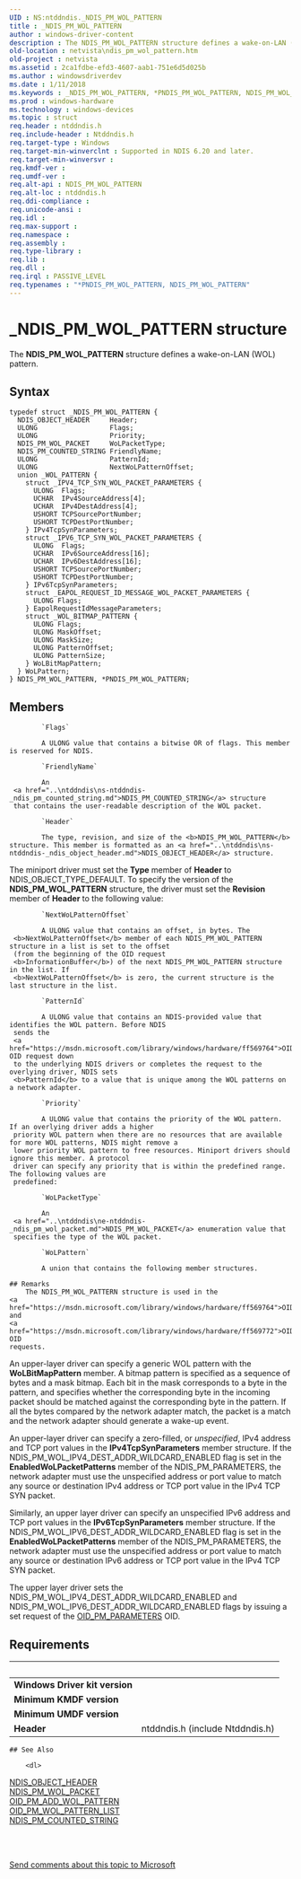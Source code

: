 ```yaml
---
UID : NS:ntddndis._NDIS_PM_WOL_PATTERN
title : _NDIS_PM_WOL_PATTERN
author : windows-driver-content
description : The NDIS_PM_WOL_PATTERN structure defines a wake-on-LAN (WOL) pattern.
old-location : netvista\ndis_pm_wol_pattern.htm
old-project : netvista
ms.assetid : 2ca1fdbe-efd3-4607-aab1-751e6d5d025b
ms.author : windowsdriverdev
ms.date : 1/11/2018
ms.keywords : _NDIS_PM_WOL_PATTERN, *PNDIS_PM_WOL_PATTERN, NDIS_PM_WOL_PATTERN
ms.prod : windows-hardware
ms.technology : windows-devices
ms.topic : struct
req.header : ntddndis.h
req.include-header : Ntddndis.h
req.target-type : Windows
req.target-min-winverclnt : Supported in NDIS 6.20 and later.
req.target-min-winversvr : 
req.kmdf-ver : 
req.umdf-ver : 
req.alt-api : NDIS_PM_WOL_PATTERN
req.alt-loc : ntddndis.h
req.ddi-compliance : 
req.unicode-ansi : 
req.idl : 
req.max-support : 
req.namespace : 
req.assembly : 
req.type-library : 
req.lib : 
req.dll : 
req.irql : PASSIVE_LEVEL
req.typenames : "*PNDIS_PM_WOL_PATTERN, NDIS_PM_WOL_PATTERN"
---
```


# _NDIS_PM_WOL_PATTERN structure
The <b>NDIS_PM_WOL_PATTERN</b> structure defines a wake-on-LAN (WOL) pattern.

## Syntax
````
typedef struct _NDIS_PM_WOL_PATTERN {
  NDIS_OBJECT_HEADER     Header;
  ULONG                  Flags;
  ULONG                  Priority;
  NDIS_PM_WOL_PACKET     WoLPacketType;
  NDIS_PM_COUNTED_STRING FriendlyName;
  ULONG                  PatternId;
  ULONG                  NextWoLPatternOffset;
  union _WOL_PATTERN {
    struct _IPV4_TCP_SYN_WOL_PACKET_PARAMETERS {
      ULONG  Flags;
      UCHAR  IPv4SourceAddress[4];
      UCHAR  IPv4DestAddress[4];
      USHORT TCPSourcePortNumber;
      USHORT TCPDestPortNumber;
    } IPv4TcpSynParameters;
    struct _IPV6_TCP_SYN_WOL_PACKET_PARAMETERS {
      ULONG  Flags;
      UCHAR  IPv6SourceAddress[16];
      UCHAR  IPv6DestAddress[16];
      USHORT TCPSourcePortNumber;
      USHORT TCPDestPortNumber;
    } IPv6TcpSynParameters;
    struct _EAPOL_REQUEST_ID_MESSAGE_WOL_PACKET_PARAMETERS {
      ULONG Flags;
    } EapolRequestIdMessageParameters;
    struct _WOL_BITMAP_PATTERN {
      ULONG Flags;
      ULONG MaskOffset;
      ULONG MaskSize;
      ULONG PatternOffset;
      ULONG PatternSize;
    } WoLBitMapPattern;
  } WoLPattern;
} NDIS_PM_WOL_PATTERN, *PNDIS_PM_WOL_PATTERN;
````

## Members

        
            `Flags`

            A ULONG value that contains a bitwise OR of flags. This member is reserved for NDIS.
        
            `FriendlyName`

            An 
     <a href="..\ntddndis\ns-ntddndis-_ndis_pm_counted_string.md">NDIS_PM_COUNTED_STRING</a> structure
     that contains the user-readable description of the WOL packet.
        
            `Header`

            The type, revision, and size of the <b>NDIS_PM_WOL_PATTERN</b> structure. This member is formatted as an <a href="..\ntddndis\ns-ntddndis-_ndis_object_header.md">NDIS_OBJECT_HEADER</a> structure.

The miniport driver must set the <b>Type</b> member of <b>Header</b> to NDIS_OBJECT_TYPE_DEFAULT. To specify the version of the <b>NDIS_PM_WOL_PATTERN</b> structure, the driver must set the <b>Revision</b> member of <b>Header</b> to the following value:
        
            `NextWoLPatternOffset`

            A ULONG value that contains an offset, in bytes. The 
     <b>NextWoLPatternOffset</b> member of each NDIS_PM_WOL_PATTERN structure in a list is set to the offset
     (from the beginning of the OID request 
     <b>InformationBuffer</b>) of the next NDIS_PM_WOL_PATTERN structure in the list. If 
     <b>NextWoLPatternOffset</b> is zero, the current structure is the last structure in the list.
        
            `PatternId`

            A ULONG value that contains an NDIS-provided value that identifies the WOL pattern. Before NDIS
     sends the 
     <a href="https://msdn.microsoft.com/library/windows/hardware/ff569764">OID_PM_ADD_WOL_PATTERN</a> OID request down
     to the underlying NDIS drivers or completes the request to the overlying driver, NDIS sets 
     <b>PatternId</b> to a value that is unique among the WOL patterns on a network adapter.
        
            `Priority`

            A ULONG value that contains the priority of the WOL pattern. If an overlying driver adds a higher
     priority WOL pattern when there are no resources that are available for more WOL patterns, NDIS might remove a
     lower priority WOL pattern to free resources. Miniport drivers should ignore this member. A protocol
     driver can specify any priority that is within the predefined range. The following values are
     predefined:
        
            `WoLPacketType`

            An 
     <a href="..\ntddndis\ne-ntddndis-_ndis_pm_wol_packet.md">NDIS_PM_WOL_PACKET</a> enumeration value that
     specifies the type of the WOL packet.
        
            `WoLPattern`

            A union that contains the following member structures.

    ## Remarks
        The NDIS_PM_WOL_PATTERN structure is used in the 
    <a href="https://msdn.microsoft.com/library/windows/hardware/ff569764">OID_PM_ADD_WOL_PATTERN</a> and 
    <a href="https://msdn.microsoft.com/library/windows/hardware/ff569772">OID_PM_WOL_PATTERN_LIST</a> OID
    requests.

An upper-layer driver can specify a generic WOL pattern with the 
    <b>WoLBitMapPattern</b> member. A bitmap pattern is specified as a sequence of
    bytes and a mask bitmap. Each bit in the mask corresponds to a byte in the pattern, and specifies whether
    the corresponding byte in the incoming packet should be matched against the corresponding byte in the
    pattern. If all the bytes compared by the network adapter match, the packet is a match and the network adapter should generate a
    wake-up event.

An upper-layer driver can specify a zero-filled, or 
    <i>unspecified</i>, IPv4 address and TCP port values in the 
    <b>IPv4TcpSynParameters</b> member structure. If the NDIS_PM_WOL_IPV4_DEST_ADDR_WILDCARD_ENABLED flag is
    set in the 
    <b>EnabledWoLPacketPatterns</b> member of the NDIS_PM_PARAMETERS, the network adapter must use the unspecified address
    or port value to match any source or destination IPv4 address or TCP port value in the IPv4 TCP SYN
    packet.

Similarly, an upper layer driver can specify an unspecified
     IPv6 address and TCP port values in the 
    <b>IPv6TcpSynParameters</b> member structure. If the NDIS_PM_WOL_IPV6_DEST_ADDR_WILDCARD_ENABLED flag is
    set in the 
    <b>EnabledWoLPacketPatterns</b> member of the NDIS_PM_PARAMETERS, the network adapter must use the unspecified address
    or port value to match any source or destination IPv6 address or TCP port value in the IPv4 TCP SYN
    packet.

The upper layer driver sets the NDIS_PM_WOL_IPV4_DEST_ADDR_WILDCARD_ENABLED and
    NDIS_PM_WOL_IPV6_DEST_ADDR_WILDCARD_ENABLED flags by issuing a set request of the 
    <a href="https://msdn.microsoft.com/library/windows/hardware/ff569768">OID_PM_PARAMETERS</a> OID.

## Requirements
| &nbsp; | &nbsp; |
| ---- |:---- |
| **Windows Driver kit version** |  |
| **Minimum KMDF version** |  |
| **Minimum UMDF version** |  |
| **Header** | ntddndis.h (include Ntddndis.h) |

    ## See Also

        <dl>
<dt>
<a href="..\ntddndis\ns-ntddndis-_ndis_object_header.md">NDIS_OBJECT_HEADER</a>
</dt>
<dt>
<a href="..\ntddndis\ne-ntddndis-_ndis_pm_wol_packet.md">NDIS_PM_WOL_PACKET</a>
</dt>
<dt>
<a href="https://msdn.microsoft.com/library/windows/hardware/ff569764">OID_PM_ADD_WOL_PATTERN</a>
</dt>
<dt>
<a href="https://msdn.microsoft.com/library/windows/hardware/ff569772">OID_PM_WOL_PATTERN_LIST</a>
</dt>
<dt>
<a href="..\ntddndis\ns-ntddndis-_ndis_pm_counted_string.md">NDIS_PM_COUNTED_STRING</a>
</dt>
</dl>
 

 

<a href="mailto:wsddocfb@microsoft.com?subject=Documentation%20feedback [netvista\netvista]:%20NDIS_PM_WOL_PATTERN structure%20 RELEASE:%20(1/11/2018)&amp;body=%0A%0APRIVACY STATEMENT%0A%0AWe use your feedback to improve the documentation. We don't use your email address for any other purpose, and we'll remove your email address from our system after the issue that you're reporting is fixed. While we're working to fix this issue, we might send you an email message to ask for more info. Later, we might also send you an email message to let you know that we've addressed your feedback.%0A%0AFor more info about Microsoft's privacy policy, see http://privacy.microsoft.com/en-us/default.aspx." title="Send comments about this topic to Microsoft">Send comments about this topic to Microsoft</a>
